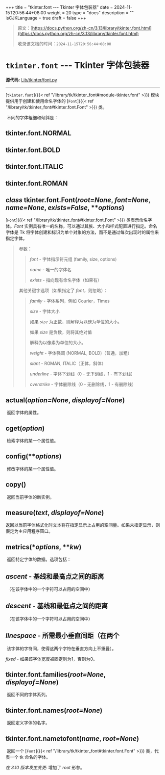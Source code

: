 +++
title = "tkinter.font --- Tkinter 字体包装器"
date = 2024-11-15T20:56:44+08:00
weight = 20
type = "docs"
description = ""
isCJKLanguage = true
draft = false
+++

> 原文：[https://docs.python.org/zh-cn/3.13/library/tkinter.font.html](https://docs.python.org/zh-cn/3.13/library/tkinter.font.html)
>
> 收录该文档的时间：`2024-11-15T20:56:44+08:00`

# `tkinter.font` --- Tkinter 字体包装器

**源代码:** [Lib/tkinter/font.py](https://github.com/python/cpython/tree/3.13/Lib/tkinter/font.py)

------

[`tkinter.font`]({{< ref "/library/tk/tkinter_font#module-tkinter.font" >}}) 模块提供用于创建和使用命名字体的 [`Font`]({{< ref "/library/tk/tkinter_font#tkinter.font.Font" >}}) 类。

​	不同的字体粗细和倾斜是：

## tkinter.font.**NORMAL**

## tkinter.font.**BOLD**

## tkinter.font.**ITALIC**

## tkinter.font.**ROMAN**

## *class* tkinter.font.**Font**(*root=None*, *font=None*, *name=None*, *exists=False*, ***options*)

[`Font`]({{< ref "/library/tk/tkinter_font#tkinter.font.Font" >}}) 类表示命名字体。*Font* 实例具有唯一的名称，可以通过其族、大小和样式配置进行指定。命名字体是 Tk 将字体创建和标识为单个对象的方法，而不是通过每次出现时的属性来指定字体。

> ​	参数：
>
> > *font* - 字体指示符元组 (family, size, options)
> >
> > *name* - 唯一的字体名
> >
> > *exists* - 指向现有命名字体（如果有）
>
> ​	其他关键字选项（如果指定了 *font*，则忽略）：
>
> > *family* - 字体系列，例如 Courier，Times
> >
> > *size* - 字体大小
> >
> > 如果 *size* 为正数，则解释为以磅为单位的大小。
> >
> > 如果 *size* 是负数，则将其绝对值
> >
> > 解释为以像素为单位的大小。
> >
> > *weight* - 字体强调 (NORMAL, BOLD)（普通，加粗）
> >
> > *slant* - ROMAN, ITALIC（正体，斜体）
> >
> > *underline* - 字体下划线（0 - 无下划线，1 - 有下划线）
> >
> > *overstrike* - 字体删除线（0 - 无删除线，1 - 有删除线）

## **actual**(*option=None*, *displayof=None*)

​	返回字体的属性。

## **cget**(*option*)

​	检索字体的某一个属性值。

## **config**(***options*)

​	修改字体的某一个属性值。

## **copy**()

​	返回当前字体的新实例。

## **measure**(*text*, *displayof=None*)

​	返回以当前字体格式化时文本将在指定显示上占用的空间量。如果未指定显示，则假定为主应用程序窗口。

## **metrics**(**options*, ***kw*)

​	返回特定字体的数据。选项包括：

## *ascent* - 基线和最高点之间的距离

​	（在该字体中的一个字符可以占用的空间中）

## *descent* - 基线和最低点之间的距离

​	（在该字体中的一个字符可以占用的空间中）

## *linespace* - 所需最小垂直间距（在两个

​	该字体的字符间，使得这两个字符在垂直方向上不重叠）。

*fixed* - 如果该字体宽度被固定则为1，否则为0。

## tkinter.font.**families**(*root=None*, *displayof=None*)

​	返回不同的字体系列。

## tkinter.font.**names**(*root=None*)

​	返回定义字体的名字。

## tkinter.font.**nametofont**(*name*, *root=None*)

​	返回一个 [`Font`]({{< ref "/library/tk/tkinter_font#tkinter.font.Font" >}}) 类，代表一个 tk 命名的字体。

*在 3.10 版本发生变更:* 增加了 *root* 形参。
